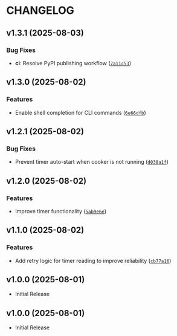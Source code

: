 # CHANGELOG

<!-- version list -->

## v1.3.1 (2025-08-03)

### Bug Fixes

- **ci**: Resolve PyPI publishing workflow
  ([`7a11c53`](https://github.com/matonb/anovable/commit/7a11c53a73d8b943439ec4b7f0f5c95ffd7bda73))


## v1.3.0 (2025-08-02)

### Features

- Enable shell completion for CLI commands
  ([`6e66dfb`](https://github.com/matonb/anovable/commit/6e66dfbb6a15ae48950854e0d43550bf294aeb31))


## v1.2.1 (2025-08-02)

### Bug Fixes

- Prevent timer auto-start when cooker is not running
  ([`d038a1f`](https://github.com/matonb/anovable/commit/d038a1f70bdc49576cab46e3d2979c42ea8f8285))


## v1.2.0 (2025-08-02)

### Features

- Improve timer functionality
  ([`5ab9e6e`](https://github.com/matonb/anovable/commit/5ab9e6ebad9e3dd6c95e557a7eb80c897a5db1d5))


## v1.1.0 (2025-08-02)

### Features

- Add retry logic for timer reading to improve reliability
  ([`cb77a16`](https://github.com/matonb/anovable/commit/cb77a16404380610dd9140b267c34bba63136ce4))


## v1.0.0 (2025-08-01)

- Initial Release

## v1.0.0 (2025-08-01)

- Initial Release
